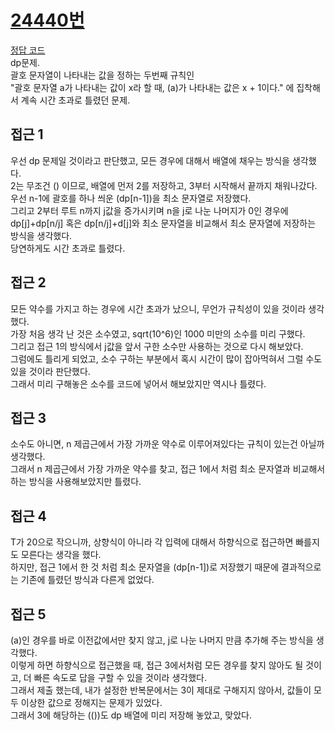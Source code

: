 # [24440번](https://www.acmicpc.net/problem/24440)
[정답 코드](/Solutions/24440/24440.py)      
dp문제.   
괄호 문자열이 나타내는 값을 정하는 두번째 규칙인   
"괄호 문자열 a가 나타내는 값이 x라 할 때, (a)가 나타내는 값은 x + 1이다." 에 집착해서 계속 시간 초과로 틀렸던 문제.   

## 접근 1
우선 dp 문제일 것이라고 판단했고, 모든 경우에 대해서 배열에 채우는 방식을 생각했다.   
2는 무조건 () 이므로, 배열에 먼저 2를 저장하고, 3부터 시작해서 끝까지 채워나갔다.   
우선 n-1에 괄호를 하나 씌운 (dp[n-1])을 최소 문자열로 저장했다.   
그리고 2부터 루트 n까지 j값을 증가시키며 n을 j로 나눈 나머지가 0인 경우에 dp[j]+dp[n/j] 혹은 dp[n/j]+d[j]와 최소 문자열을 비교해서 최소 문자열에 저장하는 방식을 생각했다.   
당연하게도 시간 초과로 틀렸다.   

## 접근 2
모든 약수를 가지고 하는 경우에 시간 초과가 났으니, 무언가 규칙성이 있을 것이라 생각했다.   
가장 처음 생각 난 것은 소수였고, sqrt(10^6)인 1000 미만의 소수를 미리 구했다.  
그리고 접근 1의 방식에서 j값을 앞서 구한 소수만 사용하는 것으로 다시 해보았다.   
그럼에도 틀리게 되었고, 소수 구하는 부분에서 혹시 시간이 많이 잡아먹혀서 그럴 수도 있을 것이라 판단했다.   
그래서 미리 구해놓은 소수를 코드에 넣어서 해보았지만 역시나 틀렸다.   

## 접근 3
소수도 아니면, n 제곱근에서 가장 가까운 약수로 이루어져있다는 규칙이 있는건 아닐까 생각했다.   
그래서 n 제곱근에서 가장 가까운 약수를 찾고, 접근 1에서 처럼 최소 문자열과 비교해서 하는 방식을 사용해보았지만 틀렸다.   

## 접근 4
T가 20으로 작으니까, 상향식이 아니라 각 입력에 대해서 하향식으로 접근하면 빠를지도 모른다는 생각을 했다.   
하지만, 접근 1에서 한 것 처럼 최소 문자열을 (dp[n-1])로 저장했기 때문에 결과적으로는 기존에 틀렸던 방식과 다른게 없었다.   

## 접근 5
(a)인 경우를 바로 이전값에서만 찾지 않고, j로 나눈 나머지 만큼 추가해 주는 방식을 생각했다.   
이렇게 하면 하향식으로 접근했을 때, 접근 3에서처럼 모든 경우를 찾지 않아도 될 것이고, 더 빠른 속도로 답을 구할 수 있을 것이라 생각했다.   
그래서 제출 했는데, 내가 설정한 반복문에서는 3이 제대로 구해지지 않아서, 값들이 모두 이상한 값으로 정해지는 문제가 있었다.   
그래서 3에 해당하는 (())도 dp 배열에 미리 저장해 놓았고, 맞았다.   